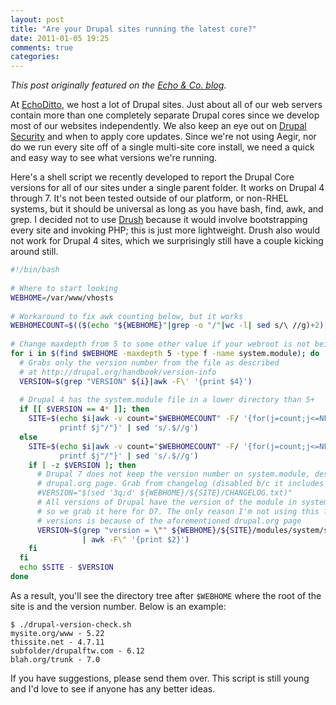 ```yaml
---
layout: post
title: "Are your Drupal sites running the latest core?"
date: 2011-01-05 19:25
comments: true
categories: 
---
```


*This post originally featured on the [Echo &amp; Co. blog](http://echo.co/blog/are-your-drupal-sites-running-latest-core)*.

At [EchoDitto](http://www.echoditto.com), we host a lot of Drupal sites. Just about all of our web servers contain more than one completely separate Drupal cores since we develop most of our websites independently. We also keep an eye out on [Drupal Security](http://drupal.org/security) and when to apply core updates. Since we're not using Aegir, nor do we run every site off of a single multi-site core install, we need a quick and easy way to see what versions we're running.

Here's a shell script we recently developed to report the Drupal Core versions for all of our sites under a single parent folder. It works on Drupal 4 through 7. It's not been tested outside of our platform, or non-RHEL systems, but it should be universal as long as you have bash, find, awk, and grep. I decided not to use [Drush](http://drupal.org/project/drush) because it would involve bootstrapping every site and invoking PHP; this is just more lightweight. Drush also would not work for Drupal 4 sites, which we surprisingly still have a couple kicking around still.

```bash
#!/bin/bash
 
# Where to start looking
WEBHOME=/var/www/vhosts
 
# Workaround to fix awk counting below, but it works
WEBHOMECOUNT=$(($(echo "${WEBHOME}"|grep -o "/"|wc -l| sed s/\ //g)+2))
 
# Change maxdepth from 5 to some other value if your webroot is not being detected
for i in $(find $WEBHOME -maxdepth 5 -type f -name system.module); do 
  # Grabs only the version number from the file as described 
  # at http://drupal.org/handbook/version-info
  VERSION=$(grep "VERSION" ${i}|awk -F\' '{print $4}')
 
  # Drupal 4 has the system.module file in a lower directory than 5+
  if [[ $VERSION == 4* ]]; then
    SITE=$(echo $i|awk -v count="$WEBHOMECOUNT" -F/ '{for(j=count;j<=NF-2;j++) \
           printf $j"/"}' | sed 's/.$//g')
  else
    SITE=$(echo $i|awk -v count="$WEBHOMECOUNT" -F/ '{for(j=count;j<=NF-3;j++) \
           printf $j"/"}' | sed 's/.$//g')
    if [ -z $VERSION ]; then
      # Drupal 7 does not keep the version number on system.module, despite the 
      # drupal.org page. Grab from changelog (disabled b/c it includes extra info)
      #VERSION="$(sed '3q;d' ${WEBHOME}/${SITE}/CHANGELOG.txt)"
      # All versions of Drupal have the version of the module in system.info, 
      # so we grab it here for D7. The only reason I'm not using this for all 
      # versions is because of the aforementioned drupal.org page
      VERSION=$(grep "version = \"" ${WEBHOME}/${SITE}/modules/system/system.info \
                | awk -F\" '{print $2}')
    fi
  fi
  echo $SITE - $VERSION
done
```

As a result, you'll see the directory tree after `$WEBHOME` where the root of the site is and the version number. Below is an example:

```
$ ./drupal-version-check.sh
mysite.org/www - 5.22
thissite.net - 4.7.11
subfolder/drupalftw.com - 6.12
blah.org/trunk - 7.0
```

If you have suggestions, please send them over. This script is still young and I'd love to see if anyone has any better ideas.